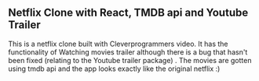 ## Netflix Clone with React, TMDB api and Youtube Trailer

This is a netflix clone built with Cleverprogrammers video. 
It has the functionality of Watching movies trailer although there is a bug that hasn't been fixed (relating to the Youtube trailer package) .
The movies are gotten using tmdb api and the app looks exactly like the original netflix :)

